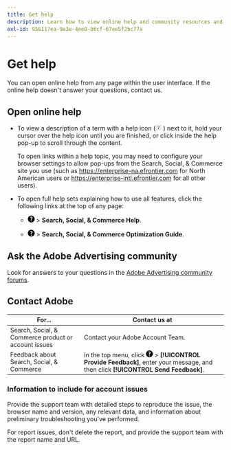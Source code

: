 ```yaml
---
title: Get help
description: Learn how to view online help and community resources and how to get technical support.
exl-id: 956117ea-9e3e-4ee0-b6cf-67ee5f2bc77a
---
```

# Get help

You can open online help from any page within the user interface. If the online help doesn't answer your questions, contact us.

## Open online help

* To view a description of a term with a help icon (![Help icon](/help/search-social-commerce/assets/help-field.png  "Help icon") ) next to it, hold your cursor over the help icon until you are finished, or click inside the help pop-up to scroll through the content.

  To open links within a help topic, you may need to configure your browser settings to allow pop-ups from the Search, Social, & Commerce site you use (such as https://enterprise-na.efrontier.com for North American users or https://enterprise-intl.efrontier.com for all other users).

* To open full help sets explaining how to use all features, click the following links at the top of any page:

  * ![Help](/help/search-social-commerce/assets/help-main-menu.png "Help") > **Search, Social, & Commerce Help**.

  * ![Help](/help/search-social-commerce/assets/help-main-menu.png "Help") > **Search, Social, & Commerce Optimization Guide**.

## Ask the Adobe Advertising community

Look for answers to your questions in the [Adobe Advertising community forums](https://experienceleaguecommunities.adobe.com/t5/adobe-advertising-cloud/ct-p/adobe-advertising-cloud-community).

## Contact Adobe

| For... | Contact us at |
| ---- | ---- |
| Search, Social, & Commerce product or account issues | Contact your Adobe Account Team. |
| Feedback about Search, Social, & Commerce  | In the top menu, click ![Help](/help/search-social-commerce/assets/help-main-menu.png "Help") > **[!UICONTROL Provide Feedback]**, enter your message, and then click **[!UICONTROL Send Feedback]**. |

### Information to include for account issues

Provide the support team with detailed steps to reproduce the issue, the browser name and version, any relevant data, and information about preliminary troubleshooting you've performed.

For report issues, don't delete the report, and provide the support team with the report name and URL.
